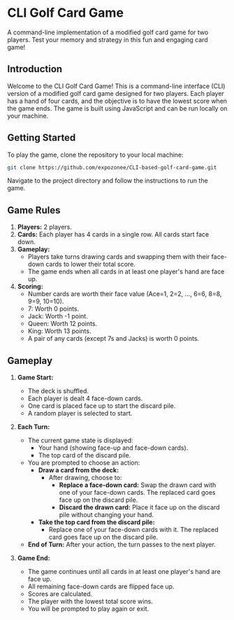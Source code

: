 # CLI Golf Card Game

A command-line implementation of a modified golf card game for two players. Test your memory and strategy in this fun and engaging card game!

## Introduction

Welcome to the CLI Golf Card Game! This is a command-line interface (CLI) version of a modified golf card game designed for two players. Each player has a hand of four cards, and the objective is to have the lowest score when the game ends. The game is built using JavaScript and can be run locally on your machine.

## Getting Started

To play the game, clone the repository to your local machine:

```bash
git clone https://github.com/expozonee/CLI-based-golf-card-game.git
```
Navigate to the project directory and follow the instructions to run the game.


## Game Rules

1. **Players:** 2 players.
2. **Cards:** Each player has 4 cards in a single row. All cards start face down.
3. **Gameplay:**
   - Players take turns drawing cards and swapping them with their face-down cards to lower their total score.
   - The game ends when all cards in at least one player's hand are face up.
4. **Scoring:**
   - Number cards are worth their face value (Ace=1, 2=2, ..., 6=6, 8=8, 9=9, 10=10).
   - 7: Worth 0 points.
   - Jack: Worth -1 point.
   - Queen: Worth 12 points.
   - King: Worth 13 points.
   - A pair of any cards (except 7s and Jacks) is worth 0 points.

## Gameplay

1. **Game Start:**
   - The deck is shuffled.
   - Each player is dealt 4 face-down cards.
   - One card is placed face up to start the discard pile.
   - A random player is selected to start.

2. **Each Turn:**
   - The current game state is displayed:
     - Your hand (showing face-up and face-down cards).
     - The top card of the discard pile.
   - You are prompted to choose an action:
     - **Draw a card from the deck:**
       - After drawing, choose to:
         - **Replace a face-down card:** Swap the drawn card with one of your face-down cards. The replaced card goes face up on the discard pile.
         - **Discard the drawn card:** Place it face up on the discard pile without changing your hand.
     - **Take the top card from the discard pile:**
       - Replace one of your face-down cards with it. The replaced card goes face up on the discard pile.
   - **End of Turn:** After your action, the turn passes to the next player.

3. **Game End:**
   - The game continues until all cards in at least one player's hand are face up.
   - All remaining face-down cards are flipped face up.
   - Scores are calculated.
   - The player with the lowest total score wins.
   - You will be prompted to play again or exit.
